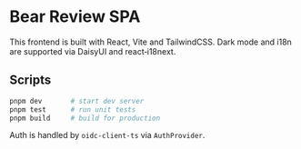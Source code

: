 # Bear Review SPA

This frontend is built with React, Vite and TailwindCSS. Dark mode and i18n are supported via DaisyUI and react‑i18next.

## Scripts

```bash
pnpm dev       # start dev server
pnpm test      # run unit tests
pnpm build     # build for production
```

Auth is handled by `oidc-client-ts` via `AuthProvider`.
